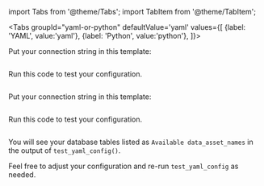 import Tabs from '@theme/Tabs';
import TabItem from '@theme/TabItem';

<Tabs
  groupId="yaml-or-python"
  defaultValue='yaml'
  values={[
  {label: 'YAML', value:'yaml'},
  {label: 'Python', value:'python'},
  ]}>

<TabItem value="yaml">

Put your connection string in this template:

```yaml title="YAML" name="version-0.18 docs/docusaurus/docs/snippets/redshift_yaml_example.py datasource config"
```

Run this code to test your configuration.

```python title="Python" name="version-0.18 docs/docusaurus/docs/snippets/redshift_yaml_example.py test datasource config"
```
</TabItem>

<TabItem value="python">

Put your connection string in this template:

```python title="Python" name="version-0.18 docs/docusaurus/docs/snippets/redshift_python_example.py datasource config"
```

Run this code to test your configuration.

```python title="Python" name="version-0.18 docs/docusaurus/docs/snippets/redshift_python_example.py test datasource config"
```

</TabItem>

</Tabs>

You will see your database tables listed as `Available data_asset_names` in the output of `test_yaml_config()`.

Feel free to adjust your configuration and re-run `test_yaml_config` as needed.